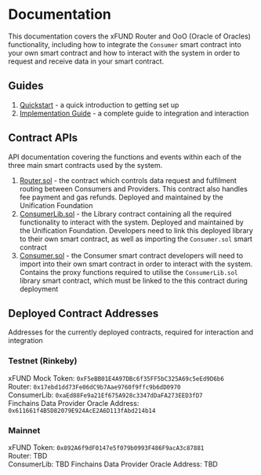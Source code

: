 # Documentation

This documentation covers the xFUND Router and OoO (Oracle of Oracles) functionality,
including how to integrate the `Consumer` smart contract into your own smart contract and
how to interact with the system in order to request and receive data in your smart contract.

## Guides

1. [Quickstart](./quickstart.md) - a quick introduction to getting set up
2. [Implementation Guide](./guide/index.md) - a complete guide to integration and interaction

## Contract APIs

API documentation covering the functions and events within each of the three main
smart contracts used by the system.

1. [Router.sol](./api/Router.md) - the contract which controls data request and fulfilment
   routing between Consumers and Providers. This contract also handles fee payment and gas
   refunds. Deployed and maintained by the Unification Foundation
2. [ConsumerLib.sol](./api/lib/ConsumerLib.md) - the Library contract containing all the required
   functionality to interact with the system. Deployed and maintained by the Unification Foundation.
   Developers need to link this deployed library to their own smart contract, as well as
   importing the `Consumer.sol` smart contract
3. [Consumer.sol](./api/lib/Consumer.md) - the Consumer smart contract developers will need
   to import into their own smart contract in order to interact with the system. Contains the
   proxy functions required to utilise the `ConsumerLib.sol` library smart contract, which 
   must be linked to the this contract during deployment

## Deployed Contract Addresses

Addresses for the currently deployed contracts, required for interaction and integration

### Testnet (Rinkeby)

xFUND Mock Token: `0xF5eBB01E4A97DBc6f35FF5bC325A69c5eEd9D6b6`  
Router: `0x17ebd1dd73Fe06dC9b7Aae9760f9ffc9b6dD0970`  
ConsumerLib: `0xaEd88Fe9a21Ef675A928c3347dDaFA273EED3fD7`  
Finchains Data Provider Oracle Address: `0x611661f4B5D82079E924AcE2A6D113fAbd214b14`

### Mainnet

xFUND Token: `0x892A6f9dF0147e5f079b0993F486F9acA3c87881`  
Router: TBD  
ConsumerLib: TBD
Finchains Data Provider Oracle Address: TBD
